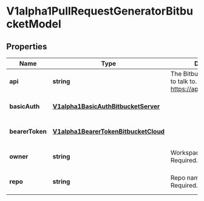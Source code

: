 # V1alpha1PullRequestGeneratorBitbucketModel

## Properties

Name | Type | Description | Notes
------------ | ------------- | ------------- | -------------
**api** | **string** | The Bitbucket REST API URL to talk to. If blank, uses https://api.bitbucket.org/2.0. | [optional] [default to undefined]
**basicAuth** | [**V1alpha1BasicAuthBitbucketServer**](V1alpha1BasicAuthBitbucketServer.md) |  | [optional] [default to undefined]
**bearerToken** | [**V1alpha1BearerTokenBitbucketCloud**](V1alpha1BearerTokenBitbucketCloud.md) |  | [optional] [default to undefined]
**owner** | **string** | Workspace to scan. Required. | [optional] [default to undefined]
**repo** | **string** | Repo name to scan. Required. | [optional] [default to undefined]


